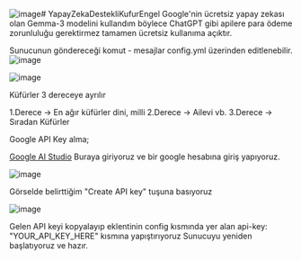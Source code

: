 ![image](https://github.com/user-attachments/assets/23926de4-1004-4a77-9ab5-9d63ddda32ef)# YapayZekaDestekliKufurEngel
 Google'nin ücretsiz yapay zekası olan Gemma-3 modelini kullandım böylece ChatGPT gibi apilere para ödeme zorunluluğu gerektirmez tamamen ücretsiz kullanıma açıktır.

Sunucunun göndereceği komut - mesajlar config.yml üzerinden editlenebilir.
![image](https://github.com/user-attachments/assets/a04576b6-ec9a-4504-8a9d-2e3c276afd57)


![image](https://github.com/user-attachments/assets/0a181b2d-7c9a-4868-9926-6eb3e2b039a6)



Küfürler 3 dereceye ayrılır

1.Derece -> En ağır küfürler dini, milli
2.Derece -> Ailevi vb.
3.Derece -> Sıradan Küfürler​

Google API Key alma;

[Google AI Studio](https://aistudio.google.com/apikey?hl=tr)
Buraya giriyoruz ve bir google hesabına giriş yapıyoruz.

![image](https://github.com/user-attachments/assets/35e35be9-c9a2-4087-aee6-f3283114da47)

Görselde belirttiğim "Create API key" tuşuna basıyoruz


![image](https://github.com/user-attachments/assets/b3af6970-64c0-43c6-a812-ea47b2f31d88)

Gelen API keyi kopyalayıp eklentinin config kısmında yer alan
api-key: "YOUR_API_KEY_HERE" kısmına yapıştırıyoruz
Sunucuyu yeniden başlatıyoruz ve hazır.
